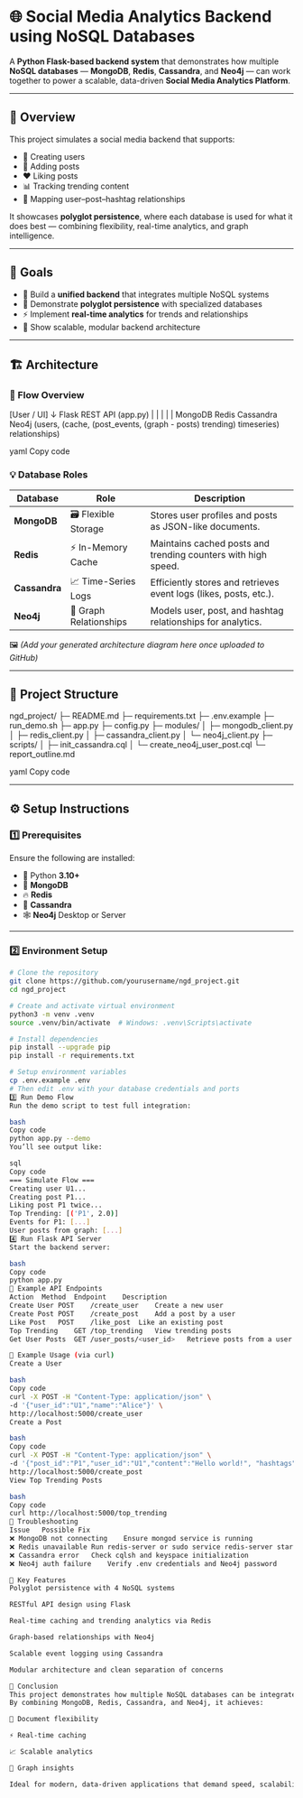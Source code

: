 # 🌐 Social Media Analytics Backend using NoSQL Databases

A **Python Flask-based backend system** that demonstrates how multiple **NoSQL databases** — **MongoDB**, **Redis**, **Cassandra**, and **Neo4j** — can work together to power a scalable, data-driven **Social Media Analytics Platform**.

---

## 📘 Overview

This project simulates a social media backend that supports:

- 👥 Creating users  
- 📝 Adding posts  
- ❤️ Liking posts  
- 📊 Tracking trending content  
- 🔗 Mapping user–post–hashtag relationships  

It showcases **polyglot persistence**, where each database is used for what it does best — combining flexibility, real-time analytics, and graph intelligence.

---

## 🎯 Goals

- 🧩 Build a **unified backend** that integrates multiple NoSQL systems  
- 🧠 Demonstrate **polyglot persistence** with specialized databases  
- ⚡ Implement **real-time analytics** for trends and relationships  
- 🧮 Show scalable, modular backend architecture

---

## 🏗️ Architecture

### 🔄 Flow Overview

[User / UI]
↓
Flask REST API (app.py)
|
| | | |
MongoDB Redis Cassandra Neo4j
(users, (cache, (post_events, (graph -
posts) trending) timeseries) relationships)

yaml
Copy code

### 💡 Database Roles

| Database  | Role | Description |
|------------|------|-------------|
| **MongoDB** | 🗃️ Flexible Storage | Stores user profiles and posts as JSON-like documents. |
| **Redis** | ⚡ In-Memory Cache | Maintains cached posts and trending counters with high speed. |
| **Cassandra** | 📈 Time-Series Logs | Efficiently stores and retrieves event logs (likes, posts, etc.). |
| **Neo4j** | 🔗 Graph Relationships | Models user, post, and hashtag relationships for analytics. |

🖼️ *(Add your generated architecture diagram here once uploaded to GitHub)*

---

## 📁 Project Structure

ngd_project/
├─ README.md
├─ requirements.txt
├─ .env.example
├─ run_demo.sh
├─ app.py
├─ config.py
├─ modules/
│ ├─ mongodb_client.py
│ ├─ redis_client.py
│ ├─ cassandra_client.py
│ └─ neo4j_client.py
├─ scripts/
│ ├─ init_cassandra.cql
│ └─ create_neo4j_user_post.cql
└─ report_outline.md

yaml
Copy code

---

## ⚙️ Setup Instructions

### 1️⃣ Prerequisites

Ensure the following are installed:

- 🐍 Python **3.10+**
- 🍃 **MongoDB**
- 🔥 **Redis**
- 💎 **Cassandra**
- 🕸️ **Neo4j** Desktop or Server

---

### 2️⃣ Environment Setup

```bash
# Clone the repository
git clone https://github.com/yourusername/ngd_project.git
cd ngd_project

# Create and activate virtual environment
python3 -m venv .venv
source .venv/bin/activate  # Windows: .venv\Scripts\activate

# Install dependencies
pip install --upgrade pip
pip install -r requirements.txt

# Setup environment variables
cp .env.example .env
# Then edit .env with your database credentials and ports
3️⃣ Run Demo Flow
Run the demo script to test full integration:

bash
Copy code
python app.py --demo
You’ll see output like:

sql
Copy code
=== Simulate Flow ===
Creating user U1...
Creating post P1...
Liking post P1 twice...
Top Trending: [('P1', 2.0)]
Events for P1: [...]
User posts from graph: [...]
4️⃣ Run Flask API Server
Start the backend server:

bash
Copy code
python app.py
🔗 Example API Endpoints
Action	Method	Endpoint	Description
Create User	POST	/create_user	Create a new user
Create Post	POST	/create_post	Add a post by a user
Like Post	POST	/like_post	Like an existing post
Top Trending	GET	/top_trending	View trending posts
Get User Posts	GET	/user_posts/<user_id>	Retrieve posts from a user

🧪 Example Usage (via curl)
Create a User

bash
Copy code
curl -X POST -H "Content-Type: application/json" \
-d '{"user_id":"U1","name":"Alice"}' \
http://localhost:5000/create_user
Create a Post

bash
Copy code
curl -X POST -H "Content-Type: application/json" \
-d '{"post_id":"P1","user_id":"U1","content":"Hello world!", "hashtags":["#intro"]}' \
http://localhost:5000/create_post
View Top Trending Posts

bash
Copy code
curl http://localhost:5000/top_trending
🧰 Troubleshooting
Issue	Possible Fix
❌ MongoDB not connecting	Ensure mongod service is running
❌ Redis unavailable	Run redis-server or sudo service redis-server start
❌ Cassandra error	Check cqlsh and keyspace initialization
❌ Neo4j auth failure	Verify .env credentials and Neo4j password

🧩 Key Features
Polyglot persistence with 4 NoSQL systems

RESTful API design using Flask

Real-time caching and trending analytics via Redis

Graph-based relationships with Neo4j

Scalable event logging using Cassandra

Modular architecture and clean separation of concerns

🏁 Conclusion
This project demonstrates how multiple NoSQL databases can be integrated into a single intelligent backend for social media analytics.
By combining MongoDB, Redis, Cassandra, and Neo4j, it achieves:

📄 Document flexibility

⚡ Real-time caching

📈 Scalable analytics

🔗 Graph insights

Ideal for modern, data-driven applications that demand speed, scalability, and smart insights.

